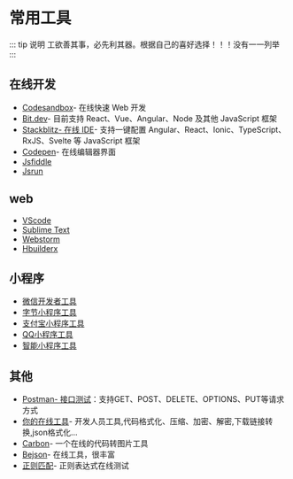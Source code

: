 # 常用工具
::: tip 说明
工欲善其事，必先利其器。根据自己的喜好选择！！！没有一一列举
:::
## 在线开发
- [Codesandbox](https://codesandbox.io/)- 在线快速 Web 开发
- [Bit.dev](https://bit.dev/)- 目前支持 React、Vue、Angular、Node 及其他 JavaScript 框架
- [Stackblitz- 在线 IDE](https://stackblitz.com/)- 支持一键配置 Angular、React、Ionic、TypeScript、RxJS、Svelte 等 JavaScript 框架
- [Codepen](https://codepen.io/)- 在线编辑器界面
- [Jsfiddle](https://jsfiddle.net/)
- [Jsrun](https://jsrun.net/)
## web
- [VScode](https://vscode.en.softonic.com/download)
- [Sublime Text](https://www.sublimetext.com/)
- [Webstorm](https://www.jetbrains.com/webstorm/)
- [Hbuilderx](https://www.dcloud.io/hbuilderx.html)

## 小程序
- [微信开发者工具](https://developers.weixin.qq.com/miniprogram/dev/devtools/stable.html)
- [字节小程序工具](https://microapp.bytedance.com/docs/zh-CN/mini-app/develop/developer-instrument/download/developer-instrument-update-and-download/)
- [支付宝小程序工具](https://opendocs.alipay.com/mini/ide/download)
- [QQ小程序工具](https://q.qq.com/wiki/tools/devtool/)
- [智能小程序工具](https://smartprogram.baidu.com/docs/develop/devtools/history/)

## 其他
- [Postman- 接口测试](https://www.postman.com/)：支持GET、POST、DELETE、OPTIONS、PUT等请求方式
- [你的在线工具](https://tool.lu/)- 开发人员工具,代码格式化、压缩、加密、解密,下载链接转换,json格式化...
- [Carbon](carbon.now.sh/)-  一个在线的代码转图片工具
- [Bejson](https://www.bejson.com/ui/compress_img/)- 在线工具，很丰富
- [正则匹配](https://c.runoob.com/front-end/854/)- 正则表达式在线测试